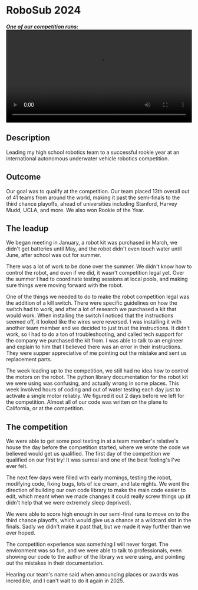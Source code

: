 # RoboSub 2024
***One of our competition runs:***
<video src="videos/goodRunLowQuality.mp4" width="100%" controls></video>

## Description
Leading my high school robotics team to a successful rookie year at an international autonomous underwater vehicle robotics competition.

## Outcome
Our goal was to qualify at the competition.
Our team placed 13th overall out of 41 teams from around the world, making it past the semi-finals to the third chance playoffs, ahead of universities including Stanford, Harvey Mudd, UCLA, and more.
We also won Rookie of the Year.

## The leadup
We began meeting in January, a robot kit was purchased in March, we didn't get batteries until May, and the robot didn't even touch water until June, after school was out for summer.

There was a lot of work to be done over the summer. We didn't know how to control the robot, and even if we did, it wasn't competition legal yet.
Over the summer I had to coordinate testing sessions at local pools, and making sure things were moving forward with the robot.

One of the things we needed to do to make the robot competition legal was the addition of a kill switch. 
There were specific guidelines on how the switch had to work, and after a lot of research we purchased a kit that would work.
When installing the switch I noticed that the instructions seemed off, it looked like the wires were reversed.
I was installing it with another team member and we decided to just trust the instructions. 
It didn't work, so I had to do a ton of troubleshooting, and called tech support for the company we purchased the kit from. 
I was able to talk to an engineer and explain to him that I believed there was an error in their instructions.
They were supper appreciative of me pointing out the mistake and sent us replacement parts.

The week leading up to the competition, we still had no idea how to control the motors on the robot.
The python library documentation for the robot kit we were using was confusing, and actually wrong in some places.
This week involved hours of coding and out of water testing each day just to activate a single motor reliably. 
We figured it out 2 days before we left for the competition.
Almost all of our code was written on the plane to California, or at the competition.

## The competition
We were able to get some pool testing in at a team member's relative's house the day before the competition started, where we wrote the code we believed would get us qualified.
The first day of the competition we qualified on our first try!
It was surreal and one of the best feeling's I've ever felt.

The next few days were filled with early mornings, testing the robot, modifying code, fixing bugs, lots of ice cream, and late nights.
We went the direction of building our own code library to make the main code easier to edit, which meant when we made changes it could really screw things up (it didn't help that we were extremely sleep deprived).

We were able to score high enough in our semi-final runs to move on to the third chance playoffs, which would give us a chance at a wildcard slot in the finals.
Sadly we didn't make it past that, but we made it way further than we ever hoped.

The competition experience was something I will never forget.
The environment was so fun, and we were able to talk to professionals, even showing our code to the author of the library we were using, and pointing out the mistakes in their documentation.

Hearing our team's name said when announcing places or awards was incredible, and I can't wait to do it again in 2025.
